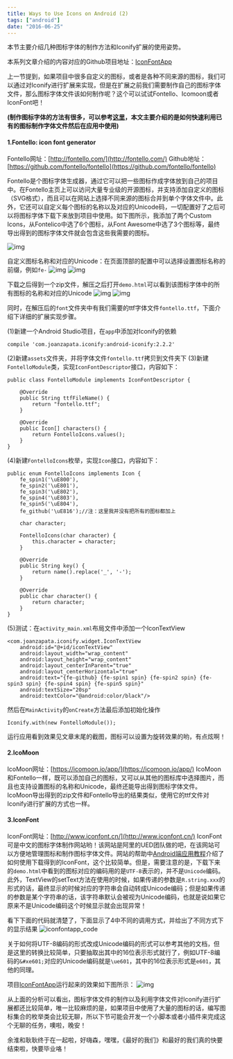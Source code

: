 ```yaml
---
title: Ways to Use Icons on Android (2)
tags: ["android"]
date: "2016-06-25"
---
```

本节主要介绍几种图标字体的制作方法和Iconify扩展的使用姿势。<!--more-->

本系列文章介绍的内容对应的Github项目地址：[IconFontApp](https://github.com/hujiaweibujidao/IconFontApp)

上一节提到，如果项目中很多自定义的图标，或者是各种不同来源的图标，我们可以通过对Iconify进行扩展来实现，但是在扩展之前我们需要制作自己的图标字体文件，那么图标字体文件该如何制作呢？这个可以试试Fontello、Icomoon或者IconFont吧！

**(制作图标字体的方法有很多，可以参考[这里](http://www.uisdc.com/4-icon-font-production-method)，本文主要介绍的是如何快速利用已有的图标制作字体文件然后在应用中使用)**

#### **1.Fontello: icon font generator**
Fontello网址：[http://fontello.com/](http://fontello.com/)
Github地址：[https://github.com/fontello/fontello](https://github.com/fontello/fontello)

Fontello是个图标字体生成器，通过它可以把一些图标作成字体放到自己的项目中。在Fontello主页上可以访问大量专业级的开源图标，并支持添加自定义的图标（SVG格式），而且可以在网站上选择不同来源的图标合并到单个字体文件中。此外，它还可以自定义每个图标的名称以及对应的Unicode码，一切配置好了之后可以将图标字体下载下来放到项目中使用。如下图所示，我添加了两个Custom Icons，从Fontelico中选了6个图标，从Font Awesome中选了3个图标等，最终导出得到的图标字体文件就会包含这些我需要的图标。

![img](/images/fontello.png)

自定义图标名称和对应的Unicode：在页面顶部的配置中可以选择设置图标名称的前缀，例如`fe-`
![img](/images/fontello-name.png)
![img](/images/fontello-code.png) 

下载之后得到一个zip文件，解压之后打开`demo.html`可以看到该图标字体中的所有图标的名称和对应的Unicode
![img](/images/fontello-nocode.png) 
![img](/images/fontello-showcode.png)

同时，在解压后的`font`文件夹中有我们需要的ttf字体文件`fontello.ttf`，下面介绍下详细的扩展实现步骤。

(1)新建一个Android Studio项目，在`app`中添加对Iconify的依赖
```
compile 'com.joanzapata.iconify:android-iconify:2.2.2'
```
(2)新建`assets`文件夹，并将字体文件`fontello.ttf`拷贝到文件夹下
(3)新建`FontelloModule`类，实现`IconFontDescriptor`接口，内容如下：
```
public class FontelloModule implements IconFontDescriptor {

    @Override
    public String ttfFileName() {
        return "fontello.ttf";
    }

    @Override
    public Icon[] characters() {
        return FontelloIcons.values();
    }
}
```
(4)新建`FontelloIcons`枚举，实现`Icon`接口，内容如下：
```
public enum FontelloIcons implements Icon {
    fe_spin1('\uE800'),
    fe_spin2('\uE801'),
    fe_spin3('\uE802'),
    fe_spin4('\uE803'),
    fe_spin5('\uE804'),
    fe_github('\uE816');//注：这里我并没有把所有的图标都加上

    char character;

    FontelloIcons(char character) {
        this.character = character;
    }

    @Override
    public String key() {
        return name().replace('_', '-');
    }

    @Override
    public char character() {
        return character;
    }
}
```
(5)测试：在`activity_main.xml`布局文件中添加一个IconTextView
```
<com.joanzapata.iconify.widget.IconTextView
    android:id="@+id/iconTextView"
    android:layout_width="wrap_content"
    android:layout_height="wrap_content"
    android:layout_centerInParent="true"
    android:layout_centerHorizontal="true"
    android:text="{fe-github} {fe-spin1 spin} {fe-spin2 spin} {fe-spin3 spin} {fe-spin4 spin} {fe-spin5 spin}"
    android:textSize="20sp"
    android:textColor="@android:color/black"/>
```
然后在`MainActivity`的`onCreate`方法最后添加初始化操作
```
Iconify.with(new FontelloModule());
```

运行应用看到效果见文章末尾的截图，图标可以设置为旋转效果的哟，有点炫啊！

#### **2.IcoMoon**
IcoMoon网址：[https://icomoon.io/app/](https://icomoon.io/app/)
IcoMoon和Fontello一样，既可以添加自己的图标，又可以从其他的图标库中选择图片，而且也支持设置图标的名称和Unicode，最终还能导出得到图标字体文件。IcoMoon导出得到的zip文件和Fontello导出的结果类似，使用它的ttf文件对Iconify进行扩展的方式也一样。

#### **3.IconFont**
IconFont网址：[http://www.iconfont.cn/](http://www.iconfont.cn/)
IconFont可是中文的图标字体制作网站哟！该网站是阿里的UED团队做的吧，在该网站可以方便地管理图标和制作图标字体文件。网站的帮助中[Android端应用教程](http://www.iconfont.cn/help/iconuse.html)介绍了如何使用下载得到的IconFont，这个比较简单。但是，需要注意的是，下载下来的`demo.html`中看到的图标对应的编码用的是`UTF-8`表示的，并不是`Unicode`编码。此外，TextView的setText方法在使用的时候，如果传递的参数是`R.string.xxx`的形式的话，最终显示的时候对应的字符串会自动转成Unicode编码；但是如果传递的参数是某个字符串的话，该字符串默认会被视为Unicode编码，也就是说如果它原来不是Unicode编码这个时候显示就会出现异常！

看下下面的代码就清楚了，下面显示了4中不同的调用方式，并给出了不同方式下的显示结果
![iconfontapp_code](/images/iconfontapp_code.png)

关于如何将UTF-8编码的形式改成Unicode编码的形式可以参考其他的文档，但是这里的转换比较简单，只要抽取出其中的16位表示形式就行了，例如UTF-8编码的`&#xe601;`对应的Unicode编码就是`\ue601`，其中的16位表示形式是`e601`，其他的同理。

项目[IconFontApp](https://github.com/hujiaweibujidao/IconFontApp)运行起来的效果如下图所示：
![img](/images/iconfont.gif)

从上面的分析可以看出，图标字体文件的制作以及利用字体文件对Iconify进行扩展都还比较简单，唯一比较麻烦的是，如果项目中使用了大量的图标的话，编写图标集合的枚举类会比较无聊，所以下节可能会开发一个小脚本或者小插件来完成这个无聊的任务，噢啦，晚安！

余淮和耿耿终于在一起啦，好嗨森，嘿嘿，《最好的我们》和最好的我们真的快要结束啦，快要毕业咯！
